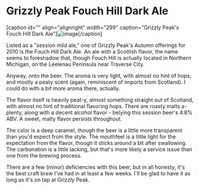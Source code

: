 Grizzly Peak Fouch Hill Dark Ale
================================

\[caption id="" align="alignright" width="299" caption="Grizzly Peak's Fouch Hill Dark Ale"\]![image](http://www.yeastboundanddown.com/wp-content/uploads/2010/10/wpid-IMG_20101021_141330.jpg)\[/caption\]

Listed as a "session mild ale," one of Grizzly Peak's Autumn offerings for 2010 is the Fouch Hill Dark Ale. An ale with a Scottish flavor, the name seems to foreshadow that, though Fouch Hill is actually located in Northern Michigan, on the Leelenau Peninsula near Traverse City.

Anyway, onto the beer. The aroma is very light, with almost no hint of hops, and mostly a peaty scent (again, reminiscent of imports from Scotland). I could do with a bit more aroma there, actually.

The flavor itself is heavily peat-y, almost something straight out of Scotland, with almost no hint of traditional flavoring hops. There are roasty malts a-plenty, along with a decent alcohol flavor - belying this session beer's 4.8% ABV. A sweet, malty flavor persists throughout.

The color is a deep caramel, though the beer is a little more transparent than you'd expect from the style. The mouthfeel is a little light for the expectation from the flavor, though it sticks around a bit after swallowing. The carbonation is a little lacking, but that's more likely a service issue than one from the brewing process.

There are a few (minor) deficiencies with this beer, but in all honesty, it's the best craft brew I've had in at least a few weeks. I'll be glad to have it as long as it's on tap at Grizzly Peak.